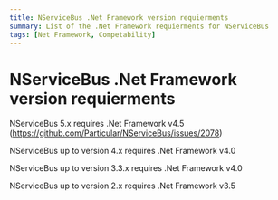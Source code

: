 ```yaml
---
title: NServiceBus .Net Framework version requierments
summary: List of the .Net Framework requierments for NServiceBus
tags: [Net Framework, Competability]
---
```


# NServiceBus .Net Framework version requierments

NServiceBus 5.x requires .Net Framework v4.5 (https://github.com/Particular/NServiceBus/issues/2078)

NServiceBus up to version 4.x requires .Net Framework v4.0

NServiceBus up to version 3.3.x requires .Net Framework v4.0

NServiceBus up to version 2.x requires .Net Framework v3.5
